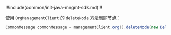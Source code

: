 !!!include(common/init-java-mngmt-sdk.md)!!!

使用 `OrgManagementClient` 的 `deleteNode` 方法删除节点：

```java
CommonMessage commonMessage = managementClient.org().deleteNode(new DeleteNodeParam("orgId", "nodeId")).execute();
```